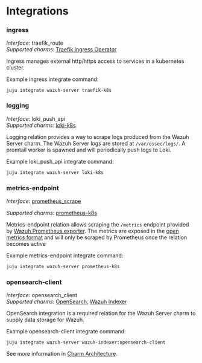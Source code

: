 # Integrations

### ingress

_Interface_: traefik_route  
_Supported charms_: [Traefik Ingress Operator](https://charmhub.io/traefik-k8s)

Ingress manages external http/https access to services in a kubernetes cluster.

Example ingress integrate command: 
```
juju integrate wazuh-server traefik-k8s
```

### logging

_Interface_: loki_push_api    
_Supported charms_: [loki-k8s](https://charmhub.io/loki-k8s)

Logging relation provides a way to scrape logs produced from the Wazuh Server charm. The Wazuh 
Server logs are stored at `/var/ossec/logs/`. A promtail worker is spawned and will periodically push logs to
Loki.

Example loki_push_api integrate command: 
```bash
juju integrate wazuh-server loki-k8s
```

### metrics-endpoint

_Interface_: [prometheus_scrape](https://charmhub.io/interfaces/prometheus_scrape-v0)

_Supported charms_: [prometheus-k8s](https://charmhub.io/prometheus-k8s)

Metrics-endpoint relation allows scraping the `/metrics` endpoint provided by
[Wazuh Prometheus exporter](https://github.com/pyToshka/wazuh-prometheus-exporter). The metrics are exposed in the [open metrics format](https://github.com/OpenObservability/OpenMetrics/blob/main/specification/OpenMetrics.md#data-model) and will only be scraped by Prometheus once the
relation becomes active

Example metrics-endpoint integrate command: 
```bash
juju integrate wazuh-server prometheus-k8s
```

### opensearch-client

_Interface_: opensearch_client  
_Supported charms_: [OpenSearch](https://charmhub.io/opensearch), [Wazuh Indexer](https://charmhub.io/wazuh-indexer)

OpenSearch integration is a required relation for the Wazuh Server charm to supply data
storage for Wazuh.

Example opensearch-client integrate command: 

```
juju integrate wazuh-server wazuh-indexer:opensearch-client
```

See more information in [Charm Architecture](https://charmhub.io/wazuh-server/docs/explanation-charm-architecture).
